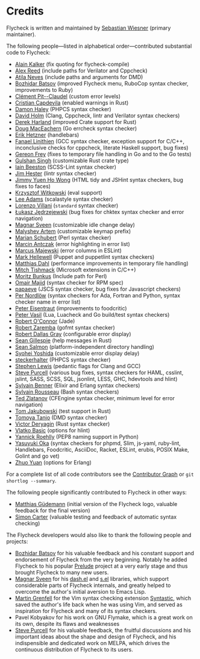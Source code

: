 Credits
=======

Flycheck is written and maintained by
[Sebastian Wiesner](https://github.com/lunaryorn) (primary maintainer).

The following people—listed in alphabetical order—contributed
substantial code to Flycheck:

- [Alain Kalker](https://github.com/ackalker) (fix quoting for flycheck-compile)
- [Alex Reed](https://github.com/acr4) (include paths for Verilator and
  Cppcheck)
- [Atila Neves](https://github.com/atilaneves) (include paths and arguments for
  DMD)
- [Bozhidar Batsov](https://github.com/bbatsov) (improved Flycheck menu, RuboCop
  syntax checker, improvements to Ruby)
- [Clément Pit--Claudel](https://github.com/cpitclaudel) (custom error levels)
- [Cristian Capdevila](https://github.com/capdevc) (enabled warnings in Rust)
- [Damon Haley](https://github.com/dhaley) (PHPCS syntax checker)
- [David Holm](https://github.com/dholm) (Clang, Cppcheck, lintr and Verilator
  syntax checkers)
- [Derek Harland](https://github.com/donkopotamus) (improved Crate support for
  Rust)
- [Doug MacEachern](https://github.com/dougm) (Go errcheck syntax checker)
- [Erik Hetzner](https://github.com/egh) (handlebars)
- [Fanael Linithien](https://github.com/Fanael) (GCC syntax checker, exception
  support for C/C++, inconclusive checks for cppcheck, literate Haskell support,
  bug fixes)
- [Gereon Frey](https://github.com/gfrey) (fixes to temporary file handling in
  Go and to the Go tests)
- [Gulshan Singh](https://github.com/gsingh93) (customizable Rust crate type)
- [Iain Beeston](https://github.com/iainbeeston) (SCSS-Lint syntax checker)
- [Jim Hester](https://github.com/jimhester) (lintr syntax checker)
- [Jimmy Yuen Ho Wong](https://github.com/wyuenho) (HTML tidy and JSHint syntax
  checkers, bug fixes to faces)
- [Krzysztof Witkowski](https://github.com/kwitek) (eval support)
- [Lee Adams](https://github.com/leeaustinadams) (scalastyle syntax checker)
- [Lorenzo Villani](https://github.com/lvillani) (`standard` syntax checker)
- [Łukasz Jędrzejewski](https://github.com/jedrz) (bug fixes for chktex syntax
  checker and error navigation)
- [Magnar Sveen](https://github.com/magnars) (customizable idle change delay)
- [Malyshev Artem](https://github.com/proofit404) (customizable keymap prefix)
- [Marian Schubert](https://github.com/maio) (Perl syntax checker)
- [Marcin Antczak](https://github.com/marcinant) (error highlighting in error
  list)
- [Marcus Majewski](https://github.com/hekto) (error columns in ESLint)
- [Mark Hellewell](https://github.com/markhellewell) (Puppet and puppetlint
  syntax checkers)
- [Matthias Dahl](https://github.com/BinaryKhaos) (performance improvements in
  temporary file handling)
- [Mitch Tishmack](https://github.com/mitchty) (Microsoft extensions in C/C++)
- [Moritz Bunkus](https://github.com/mbunkus) (Include path for Perl)
- [Omair Majid](https://github.com/omajid) (syntax checker for RPM spec)
- [papaeye](https://github.com/papaeye) (JSCS syntax checker, bug fixes for
  Javascript checkers)
- [Per Nordlöw](https://github.com/nordlow) (syntax checkers for Ada, Fortran
  and Python, syntax checker name in error list)
- [Peter Eisentraut](https://github.com/petere) (improvements to foodcritic)
- [Peter Vasil](https://github.com/ptrv) (Lua, Luacheck and Go build/test
  syntax checkers)
- [Robert O'Connor](https://github.com/robbyoconnor) (Jade)
- [Robert Zaremba](https://github.com/robert-zaremba) (gofmt syntax checker)
- [Robert Dallas Gray](https://github.com/rdallasgray) (configurable error display)
- [Sean Gillespie](https://github.com/swgillespie) (help messages in Rust)
- [Sean Salmon](https://github.com/phatcabbage) (platform-independent directory
  handling)
- [Syohei Yoshida](https://github.com/syohex) (customizable error display delay)
- [steckerhalter](https://github.com/steckerhalter) (PHPCS syntax checker)
- [Stephen Lewis](https://github.com/stephenjlewis) (pedantic flags for Clang
  and GCC)
- [Steve Purcell](https://github.com/purcell) (various bug fixes, syntax
  checkers for HAML, csslint, jslint, SASS, SCSS, SQL, jsonlint, LESS, GHC,
  hdevtools and hlint)
- [Sylvain Benner](https://github.com/syl20bnr) (Elixir and Erlang syntax
  checkers)
- [Sylvain Rousseau](https://github.com/thisirs) (Bash syntax checkers)
- [Ted Zlatanov](https://github.com/tzz) (CFEngine syntax checker, minimum level
  for error navigation)
- [Tom Jakubowski](https://github.com/tomjakubowski) (test support in Rust)
- [Tomoya Tanjo](https://github.com/tom-tan) (DMD syntax checker)
- [Victor Deryagin](https://github.com/vderyagin) (Rust syntax checker)
- [Vlatko Basic](https://github.com/vlatkoB) (options for hlint)
- [Yannick Roehlly](https://github.com/yannick1974) (PEP8 naming support in
  Python)
- [Yasuyuki Oka](https://github.com/yasuyk) (syntax checkers for phpmd, Slim,
  js-yaml, ruby-lint, Handlebars, Foodcritic, AsciiDoc, Racket, ESLint, erubis,
  POSIX Make, Golint and go vet)
- [Zhuo Yuan](https://github.com/yzprofile) (options for Erlang)

For a complete list of all code contributors see the [Contributor Graph][] or
`git shortlog --summary`.

The following people significantly contributed to Flycheck in other ways:

- [Matthias Güdemann](https://github.com/mgudemann) (initial version of the
  Flycheck logo, valuable feedback for the final version)
- [Simon Carter](https://github.com/bbbscarter) (valuable testing and feedback
  of automatic syntax checking)

The Flycheck developers would also like to thank the following people
and projects:

- [Bozhidar Batsov](https://github.com/bbatsov) for his valuable feedback and
  his constant support and endorsement of Flycheck from the very
  beginning. Notably he added Flycheck to his popular
  [Prelude](https://github.com/bbatsov/prelude) project at a very early stage
  and thus brought Flycheck to many new users.
- [Magnar Sveen](https://github.com/magnars) for his
  [dash.el](https://github.com/magnars/dash.el) and
  [s.el](https://github.com/magnars/s.el) libraries, which support considerable
  parts of Flycheck internals, and greatly helped to overcome the author's
  initial aversion to Emacs Lisp.
- [Martin Grenfell](https://github.com/scrooloose) for the Vim syntax
  checking extension
  [Syntastic](https://github.com/scrooloose/syntastic), which saved
  the author's life back when he was using Vim, and served as
  inspiration for Flycheck and many of its syntax checkers.
- Pavel Kobyakov for his work on GNU Flymake, which is a great work on
  its own, despite its flaws and weaknesses
- [Steve Purcell](https://github.com/purcell) for his valuable feedback, the
  fruitful discussions and his important ideas about the shape and design of
  Flycheck, and his indispensible and dedicated work on MELPA, which drives the
  continuous distribution of Flycheck to its users.

[Contributor Graph]: https://github.com/flycheck/flycheck/graphs/contributors
